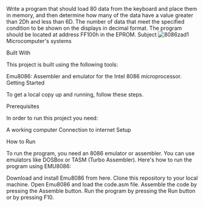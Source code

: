 Write a program that should load 80 data from the keyboard and place them in memory, and then determine how many of the data have a value greater than 2Dh and less than 6D. The number of data that meet the specified condition to be shown on the displays in decimal format. The program should be located at address FF100h in the EPROM.
Subject
![8086zad1](https://github.com/mariopleshkov/8086-Z1/assets/164328178/33873417-1659-46c0-a22b-ed0177ef02aa)
Microcomputer's systems

Built With

This project is built using the following tools:

Emu8086: Assembler and emulator for the Intel 8086 microprocessor.
Getting Started

To get a local copy up and running, follow these steps.

Prerequisites

In order to run this project you need:

A working computer Connection to internet Setup

How to Run

To run the program, you need an 8086 emulator or assembler. You can use emulators like DOSBox or TASM (Turbo Assembler). Here's how to run the program using EMU8086:


Download and install Emu8086 from here.
Clone this repository to your local machine.
Open Emu8086 and load the code.asm file.
Assemble the code by pressing the Assemble button.
Run the program by pressing the Run button or by pressing F10.
